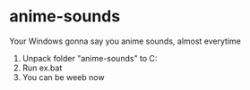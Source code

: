 # anime-sounds
Your Windows gonna say you anime sounds, almost everytime 

1. Unpack folder "anime-sounds" to C: 
2. Run ex.bat
3. You can be weeb now
